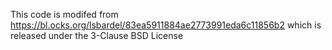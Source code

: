 This code is modifed from https://bl.ocks.org/lsbardel/83ea5911884ae2773991eda6c11856b2 which is released under the 3-Clause BSD License
